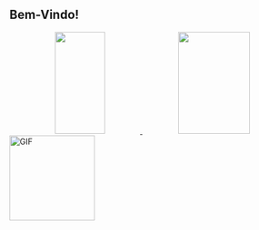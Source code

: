 ## Bem-Vindo!

<div align="center">
  <a href="https://github.com/luizguilhermeoliveira">
  <img height="180em" img width="42%" src="https://github-readme-stats.vercel.app/api?username=luizguilhermeoliveira&show_icons=true&theme=tokyonight&include_all_commits=true&count_private=true"/>
  <img height="180em" img width="50%" src="https://github-readme-stats.vercel.app/api/top-langs/?username=luizguilhermeoliveira&layout=compact&langs_count=7&theme=tokyonight"/>
    </div>
  
  <img align="center" alt="GIF" height="150" src= https://cdn.discordapp.com/attachments/673253000818720798/1036469321335050290/68747470733a2f2f6d69726f2e6d656469756d2e636f6d2f6d61782f313336302f302a37513379765349765f7430696f4a2d5a2e676966.gif>
